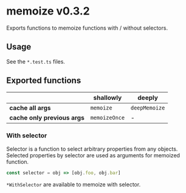 # memoize v0.3.2

Exports functions to memoize functions with / without selectors.

## Usage

See the `*.test.ts` files.

## Exported functions

|                               | shallowly     | deeply        |
|-------------------------------|---------------|---------------|
| **cache all args**            | `memoize`     | `deepMemoize` |
| **cache only previous args**  | `memoizeOnce` | -             |

### With selector

Selector is a function to select arbitrary properties from any objects. Selected properties by selector are used as arguments for memoized function.

```javascript
const selector = obj => [obj.foo, obj.bar]
```

`*WithSelector` are available to memoize with selector.
